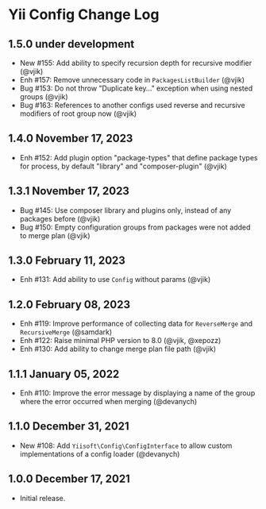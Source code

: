 # Yii Config Change Log

## 1.5.0 under development

- New #155: Add ability to specify recursion depth for recursive modifier (@vjik)
- Enh #157: Remove unnecessary code in `PackagesListBuilder` (@vjik)
- Bug #153: Do not throw "Duplicate key…" exception when using nested groups (@vjik)
- Bug #163: References to another configs used reverse and recursive modifiers of root group now (@vjik)

## 1.4.0 November 17, 2023

- Enh #152: Add plugin option "package-types" that define package types for process, by default "library" and
  "composer-plugin" (@vjik)

## 1.3.1 November 17, 2023

- Bug #145: Use composer library and plugins only, instead of any packages before (@vjik)
- Bug #150: Empty configuration groups from packages were not added to merge plan (@vjik)

## 1.3.0 February 11, 2023

- Enh #131: Add ability to use `Config` without params (@vjik)

## 1.2.0 February 08, 2023

- Enh #119: Improve performance of collecting data for `ReverseMerge` and `RecursiveMerge` (@samdark)
- Enh #122: Raise minimal PHP version to 8.0 (@vjik, @xepozz)
- Enh #130: Add ability to change merge plan file path (@vjik)

## 1.1.1 January 05, 2022

- Enh #110: Improve the error message by displaying a name of the group where the error occurred when merging (@devanych)

## 1.1.0 December 31, 2021

- New #108: Add `Yiisoft\Config\ConfigInterface` to allow custom implementations of a config loader (@devanych)

## 1.0.0 December 17, 2021

- Initial release.
